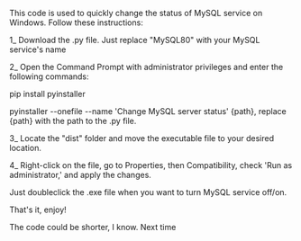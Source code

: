 This code is used to quickly change the status of MySQL service on Windows. Follow these instructions:

1_ Download the .py file. Just replace "MySQL80" with your MySQL service's name

2_ Open the Command Prompt with administrator privileges and enter the following commands:

  pip install pyinstaller
  
  pyinstaller --onefile --name 'Change MySQL server status' {path}, replace {path} with the path to the .py file.
  
3_ Locate the "dist" folder and move the executable file to your desired location.

4_ Right-click on the file, go to Properties, then Compatibility, check 'Run as administrator,' and apply the changes.

Just doubleclick the .exe file when you want to turn MySQL service off/on.

That's it, enjoy!

The code could be shorter, I know. Next time
